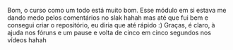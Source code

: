 Bom, o curso como um todo está muito bom. Esse módulo em si estava me dando medo pelos comentários no slak hahah mas até que fui bem e consegui criar o repositório, eu diria que até rápido :) Graças, é claro, à ajuda nos fóruns e um pause e volta de cinco em cinco segundos nos vídeos hahah